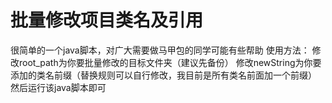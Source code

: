 # 批量修改项目类名及引用
 很简单的一个java脚本，对广大需要做马甲包的同学可能有些帮助
 使用方法：
 修改root_path为你要批量修改的目标文件夹（建议先备份）
 修改newString为你要添加的类名前缀（替换规则可以自行修改，我目前是所有类名前面加一个前缀）
 然后运行该java脚本即可
